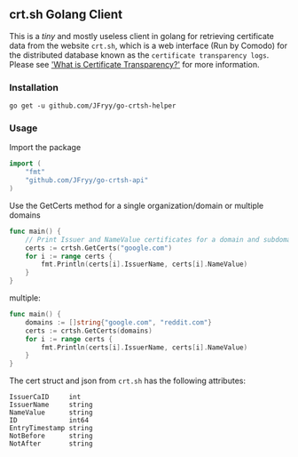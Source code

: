 ## crt.sh Golang Client
This is a _tiny_ and mostly useless client in golang for retrieving certificate data from the website `crt.sh`, 
which is a web interface (Run by Comodo) for the distributed database known as the `certificate transparency logs`.
Please see ['What is Certificate Transparency?'](certificate-transparency.org/what-is-ct) for more information.

### Installation
`go get -u github.com/JFryy/go-crtsh-helper`

### Usage

Import the package
```go
import (
	"fmt"
	"github.com/JFryy/go-crtsh-api"
)
```

Use the GetCerts method for a single organization/domain or multiple domains
```go
func main() {
	// Print Issuer and NameValue certificates for a domain and subdomains
	certs := crtsh.GetCerts("google.com")
	for i := range certs {
		fmt.Println(certs[i].IssuerName, certs[i].NameValue)
	}
}
```
multiple:
```go
func main() {
    domains := []string{"google.com", "reddit.com"}
	certs := crtsh.GetCerts(domains)
	for i := range certs {
		fmt.Println(certs[i].IssuerName, certs[i].NameValue)
	}
}
```

The cert struct and json from `crt.sh` has the following attributes:
```text
IssuerCaID     int
IssuerName     string
NameValue      string
ID             int64
EntryTimestamp string
NotBefore      string
NotAfter       string
```
